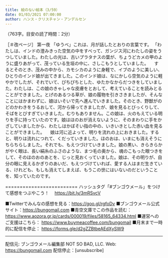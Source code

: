 ```yaml
---
title: 絵のない絵本（3/59）
date: 01/03/2021 07:00:00
author: ハンス・クリスチャン・アンデルセン
---
```


（763字。目安の読了時間：2分）

［＃改ページ］ 第一夜 「ゆうべ」これは、月が話したとおりの言葉です。 「わたしは、インドの澄みきった空気の中をすべって、ガンジス河にわたしの姿をうつしていました。わたしの光は、古いプラタナスの葉が、ちょうどカメの甲のように盛りあがって、茂っている生垣の中に、さしこもうとしていました。 　するとそのとき、茂みの中から、カモシカのように身軽で、イブのように美しい、ひとりのインド娘が出てきました。このインド娘は、なにかしら空気のように軽やかでしたが、それでいて、ぴちぴちとした、ゆたかなからだつきをしていました。わたしは、この娘のきゃしゃな皮膚をとおして、考えていることを読みとることができました。とげのあるつる草が、娘の履物を引きさきましたが、そんなことにはかまわずに、娘はいそいで先へ進んでいきました。そのとき、野獣がのどのかわきをうるおして、河から帰ってきましたが、娘を見るとびっくりして、そばをとびすぎていきました。むりもありません。この娘は、火のもえている明りを手に持っていたのです。娘はほのおが消えないように、そのまわりに手をかざしていましたから、わたしはかぼそい指の中の、いきいきとした赤い血を見ることができました。 　娘は河に近よって、明りを流れの上におきました。すると、明りは流れにつれて、くだっていきました。ほのおは、いまにも消えそうにちらちらしました。それでも、もえつづけていきました。娘の黒い、きらきらかがやく眼は、長い絹糸のふさのような、まつ毛の奥から、魂のこもった眼つきをして、そのほのおのあとを、じっと見おくっていました。娘は、その明りが、自分の眼に見えるかぎりのあいだ、もえつづけていれば、愛する人はまだ生きている、けれども、もしも消えてしまえば、もうこの世にはいないのだということを、知っていたのです。

=========================
ハッシュタグ「#ブンゴウメール」をつけて感想をつぶやこう！　
https://bit.ly/3mRSvcV

■Twitterでみんなの感想を見る：https://goo.gl/rgfoDv
■ブンゴウメール公式サイト：https://bungomail.com
■青空文庫でこの作品を読む：https://www.aozora.gr.jp/cards/000019/files/58165_64334.html
■運営へのご支援はこちら： https://www.buymeacoffee.com/bungomail
■月末まで一時的に配信を停止： https://forms.gle/d2gZZBtbeAEdXySW9

-------
配信元: ブンゴウメール編集部
NOT SO BAD, LLC.
Web: https://bungomail.com
配信停止：[unsubscribe]

